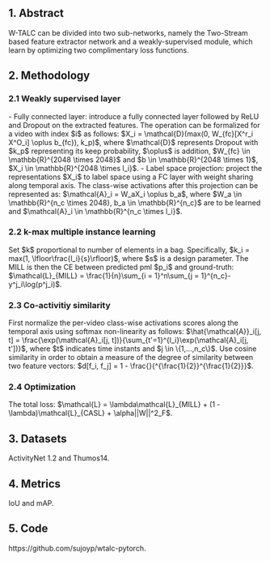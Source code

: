 <h2>1. Abstract</h2>
W-TALC can be divided into two sub-networks, namely the Two-Stream based feature extractor network and a weakly-supervised module, which learn by optimizing two complimentary loss functions.
<h2>2. Methodology</h2>
<h3>2.1 Weakly supervised layer</h3>
- Fully connected layer: introduce a fully connected layer followed by ReLU and Dropout on the extracted features. The operation can be formalized for a video with index $i$ as follows: $X_i = \mathcal{D}(max(0, W_{fc}[X^r_i X^O_i] \oplus b_{fc}), k_p)$, where $\mathcal{D}$ represents Dropout with $k_p$ representing its keep probability, $\oplus$ is addition, $W_{fc} \in \mathbb{R}^{2048 \times 2048}$ and $b \in \mathbb{R}^{2048 \times 1}$, $X_i \in \mathbb{R}^{2048 \times l_i}$.
- Label space projection: project the representations $X_i$ to label space using a FC layer with weight sharing along temporal axis. The class-wise activations after this projection can be represented as: $\mathcal{A}_i = W_aX_i \oplus b_a$, where $W_a \in \mathbb{R}^{n_c \times 2048}, b_a \in \mathbb{R}^{n_c}$ are to be learned and $\mathcal{A}_i \in \mathbb{R}^{n_c \times l_i}$.
<h3>2.2 k-max multiple instance learning</h3>
Set $k$ proportional to number of elements in a bag. Specifically, $k_i = max(1, \lfloor\frac{l_i}{s}\rfloor)$, where $s$ is a design parameter. The MILL is then the CE between predicted pml $p_i$ and ground-truth: $\mathcal{L}_{MILL} = \frac{1}{n}\sum_{i = 1}^n\sum_{j = 1}^{n_c}-y^j_i\log(p^j_i)$.
<h3>2.3 Co-activitiy similarity</h3>
First normalize the per-video class-wise activations scores along the temporal axis using softmax non-linearity as follows: $\hat{\mathcal{A}}_i[j, t] = \frac{\exp(\mathcal{A}_i[j, t])}{\sum_{t'=1}^{l_i}\exp(\mathcal{A}_i[j, t'])}$, where $t$ indicates time instants and $j \in \{1,...,n_c\}$. Use cosine similarity in order to obtain a measure of the degree of similarity between two feature vectors: $d[f_i, f_j] = 1 - \frac{<f_i, f_j>}{<f_i, f_i>^{\frac{1}{2}}<f_j, f_j>^{\frac{1}{2}}}$.
<h3>2.4 Optimization</h3>
The total loss: $\mathcal{L} = \lambda\mathcal{L}_{MILL} + (1 - \lambda)\mathcal{L}_{CASL} + \alpha||W||^2_F$.
<h2>3. Datasets</h2>
ActivityNet 1.2 and Thumos14.
<h2>4. Metrics</h2>
IoU and mAP.
<h2>5. Code</h2>
https://github.com/sujoyp/wtalc-pytorch.